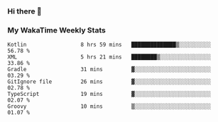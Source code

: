### Hi there 👋

<!--
**royschrauwen/royschrauwen** is a ✨ _special_ ✨ repository because its `README.md` (this file) appears on your GitHub profile.

Here are some ideas to get you started:

- 🔭 I’m currently working on ...
- 🌱 I’m currently learning ...
- 👯 I’m looking to collaborate on ...
- 🤔 I’m looking for help with ...
- 💬 Ask me about ...
- 📫 How to reach me: ...
- 😄 Pronouns: ...
- ⚡ Fun fact: ...
-->


### My WakaTime Weekly Stats
<!--START_SECTION:waka-->

```text
Kotlin                 8 hrs 59 mins   ██████████████▒░░░░░░░░░░   56.78 %
XML                    5 hrs 21 mins   ████████▒░░░░░░░░░░░░░░░░   33.86 %
Gradle                 31 mins         ▓░░░░░░░░░░░░░░░░░░░░░░░░   03.29 %
GitIgnore file         26 mins         ▓░░░░░░░░░░░░░░░░░░░░░░░░   02.78 %
TypeScript             19 mins         ▓░░░░░░░░░░░░░░░░░░░░░░░░   02.07 %
Groovy                 10 mins         ▒░░░░░░░░░░░░░░░░░░░░░░░░   01.07 %
```

<!--END_SECTION:waka-->
